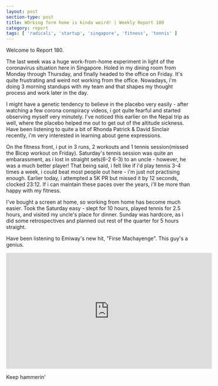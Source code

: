 ```yaml
---
layout: post
section-type: post
title: WOrking form home is kinda weird! | Weekly Report 180
category: report
tags: [ 'radicali', 'startup', 'singapore', 'fitness', 'tennis' ]
---
```


Welcome to Report 180.

The last week was a huge work-from-home experiment in light of the coronavirus situation here in Singapore. Holed in my dining room from Monday through Thursday, and finally headed to the office on Friday. It's quite frustrating and weird not working from the office. Nowadays, i'm doing 3 morning standups with my team and that shapes my thought process and work later in the day.

I might have a genetic tendency to believe in the placebo very easily - after watching a few corona conspiracy videos, i got quite fearful and started observing myself very minutely. I've noticed this earlier on the Nepal trip as well, where the placebo helped me out to get out of the altitude sickness. Have been listening to quite a bit of Rhonda Patrick & David Sinclair recently, i'm very interested in learning about gene expressions.

On the fitness front, i put in 3 runs, 2 workouts and 1 tennis session(missed the Bicep workout on Friday). Saturday's tennis session was quite an embarassment, as i lost in straight sets(6-2 6-3) to an uncle - however, he was a much better player! That being said, i felt like if i'd play tennis 3-4 times a week, i could beat most people out here - i'm just not practising enough. Earlier today, i attempted a 5K PR but missed it by 12 seconds, clocked 23:12. If i can maintain these paces over the years, i'll be more than happy with my fitness.

I've bought a screen at home, so working from home has become much easier. Took the Saturday easy - slept for 10 hours, played tennis for 2.5 hours, and visited my uncle's place for dinner. Sunday was hardcore, as i did some retrospectives and  planned out rest of the quarter for 5 hours straight. 

Have been listening to Emiway's new hit, "Firse Machayenge". This guy's a genius.

<iframe width="560" height="315" src="https://www.youtube.com/embed/zaCbuB3w0kg" frameborder="0" allow="accelerometer; autoplay; encrypted-media; gyroscope; picture-in-picture" allowfullscreen></iframe>

Keep hammerin'
